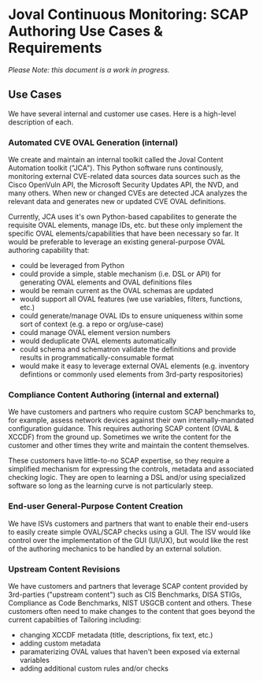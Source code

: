 # Joval Continuous Monitoring: SCAP Authoring Use Cases & Requirements

_Please Note: this document is a work in progress._

## Use Cases
We have several internal and customer use cases. Here is a high-level description of each.

### Automated CVE OVAL Generation (internal)

We create and maintain an internal toolkit called the Joval Content Automation toolkit ("JCA"). 
This Python software runs continously, monitoring external CVE-related data sources data sources
such as the Cisco OpenVuln API, the Microsoft Security Updates API, the NVD, and many others.
When new or changed CVEs are detected JCA analyzes the relevant data and generates new or updated
CVE OVAL definitions.

Currently, JCA uses it's own Python-based capabilites to generate the requisite OVAL elements,
manage IDs, etc. but these only implement the specific OVAL elements/capabilities that have been
necessary so far. It would be preferable to leverage an existing general-purpose OVAL authoring
capability that:
- could be leveraged from Python
- could provide a simple, stable mechanism (i.e. DSL or API) for generating OVAL elements and OVAL definitions files
- would be remain current as the OVAL schemas are updated
- would support all OVAL features (we use variables, filters, functions, etc.)
- could generate/manage OVAL IDs to ensure uniqueness within some sort of context (e.g. a repo or org/use-case)
- could manage OVAL element version numbers
- would deduplicate OVAL elements automatically
- could schema and schematron validate the definitions and provide results in programmatically-consumable format
- would make it easy to leverage external OVAL elements (e.g. inventory defintions or commonly used elements from 3rd-party respositories)

### Compliance Content Authoring (internal and external)

We have customers and partners who require custom SCAP benchmarks to, for example, assess network
devices against their own internally-mandated configuration guidance. This requires authoring SCAP content
(OVAL & XCCDF) from the ground up. Sometimes we write the content for the customer and other times
they write and maintain the content themselves.

These customers have little-to-no SCAP expertise, so they require a simplified mechanism for expressing
the controls, metadata and associated checking logic. They are open to learning a DSL and/or using specialized
software so long as the learning curve is not particularly steep.

### End-user General-Purpose Content Creation

We have ISVs customers and partners that want to enable their end-users to easily create simple OVAL/SCAP
checks using a GUI. The ISV would like control over the implementation of the GUI (UI/UX), but would like
the rest of the authoring mechanics to be handled by an external solution.

### Upstream Content Revisions

We have customers and partners that leverage SCAP content provided by 3rd-parties ("upstream content") such as
CIS Benchmarks, DISA STIGs, Compliance as Code Benchmarks, NIST USGCB content and others. These customers often
need to make changes to the content that goes beyond the current capabilties of Tailoring including:
- changing XCCDF metadata (title, descriptions, fix text, etc.)
- adding custom metadata
- paramaterizing OVAL values that haven't been exposed via external variables
- adding additional custom rules and/or checks


